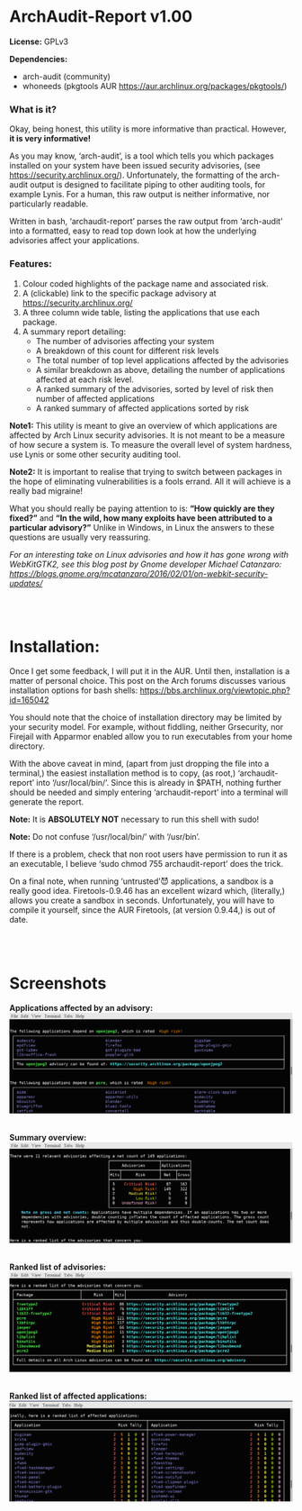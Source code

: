 # ArchAudit-Report v1.00
**License:** GPLv3

**Dependencies:**
* arch-audit (community)
* whoneeds (pkgtools AUR  https://aur.archlinux.org/packages/pkgtools/)

### What is it?
Okay, being honest,  this utility is more informative than practical. However, **it is very informative!**

As you may know, ‘arch-audit’, is a tool which tells you which packages installed on your system have been issued security advisories, (see https://security.archlinux.org/). Unfortunately, the formatting of the arch-audit output is designed to facilitate piping to other auditing tools, for example Lynis. For a human, this raw output is neither informative, nor particularly readable.

Written in bash, ‘archaudit-report’ parses the raw output from ‘arch-audit’ into a formatted, easy to read top down look at how the underlying advisories affect your applications.

### Features:
1. Colour coded highlights of the package name and associated risk.
2. A (clickable) link to the specific  package advisory at  https://security.archlinux.org/
3. A three column wide table, listing the applications that use each package.
4. A summary report detailing:
      * The number of advisories affecting your system
      * A breakdown of this count for different risk levels
      * The total number of top level applications affected by the advisories
      * A similar breakdown as above, detailing the number of applications affected at each risk level.
      * A ranked summary of the advisories, sorted by level of risk then number of affected applications
      * A ranked summary of affected applications sorted by risk
	
**Note1:**
This utility is meant to give an overview of which applications are affected by Arch Linux security advisories. It is not meant to be a measure of how secure a system is. To measure the overall level of system hardness, use Lynis or some other security auditing tool.

**Note2:**
It is important to realise that trying to switch  between packages in the hope of eliminating vulnerabilities is a fools errand. All it will achieve is a really bad migraine! 

What you should really be paying attention to is: **“How quickly are they fixed?”**  and **“In the wild, how many exploits have been attributed to a particular advisory?”**  Unlike in Windows, in Linux the answers to these questions are usually very reassuring.

*For an interesting take on Linux advisories and how it has gone wrong with WebKitGTK2, see this blog post by Gnome developer Michael Catanzaro: https://blogs.gnome.org/mcatanzaro/2016/02/01/on-webkit-security-updates/*

<br><br>
# Installation:
Once I get some feedback, I will put it in the AUR. Until then, installation is a matter of personal choice. This post on the Arch forums discusses various installation options for bash shells: https://bbs.archlinux.org/viewtopic.php?id=165042

You should note that the choice of installation directory may be limited by your security model. For example, without fiddling, neither Grsecurity, nor Firejail with Apparmor enabled allow you to run executables from your home directory.
 
With the above caveat in mind, (apart from just dropping the file into a terminal,) the easiest installation method is to copy, (as root,) ‘archaudit-report’ into ‘/usr/local/bin/’. Since this is already in  $PATH, nothing further should be needed and simply entering ‘archaudit-report’ into a terminal will generate the report.

**Note:** It is **ABSOLUTELY NOT** necessary to run this shell with sudo!

**Note:** Do not confuse ‘/usr/local/bin/’ with ‘/usr/bin’.

If there is a problem, check that non root users have  permission to run it as an executable, I believe  ‘sudo chmod 755  archaudit-report’ does the trick.

On a final note, when running ‘untrusted’😈 applications, a sandbox is a really good idea.  Firetools-0.9.46  has an excellent wizard which, (literally,)  allows you create a sandbox in seconds. Unfortunately, you will have to compile it yourself, since the AUR Firetools, (at version 0.9.44,) is out of date.

<br><br>
# Screenshots

**Applications affected by an advisory:**
![Advisory tables](/screenshots/Advisories.png?raw=true "Advisory Tables")
<br><br>

**Summary overview:**
![Summary overview](/screenshots/Overview.png?raw=true "Summary Overview")
<br><br>

**Ranked list of advisories:**
![Advisory list](/screenshots/AdvisoryList.png?raw=true "Advisory List")
<br><br>

**Ranked list of affected applications:**
![Application list](/screenshots/ApplicationList.png?raw=true "Application List")
